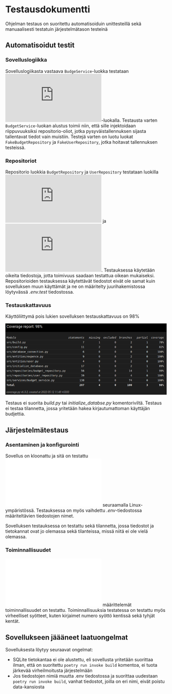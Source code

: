 # Testausdokumentti

Ohjelman testaus on suoritettu automatisoiduin unittesteillä sekä manuaalisesti testatuin järjestelmätason testeinä

## Automatisoidut testit

### Sovelluslogiikka

Sovelluslogiikasta vastaava `BudgeService`-luokka testataan ![TestBudgetService](https://github.com/T-Marenk/ot-harjoitustyo/blob/main/src/tests/services/budget_service_test.py)-luokalla. 
Testausta varten `BudgetService`-luokan alustus toimii niin, että sille injektoidaan riippuvuuksiksi repositorio-oliot, jotka pysyväistallennuksen sijasta
tallentavat tiedot vain muistiin. Testejä varten on luotu luokat `FakeBudgetRepository` ja `FakeUserRepository`, jotka hoitavat tallennuksen testeissä.

### Repositoriot

Repositorio luokkia `BudgetRepository` ja `UserRepository` testataan luokilla ![TestBudgetRepository](https://github.com/T-Marenk/ot-harjoitustyo/blob/main/src/tests/repositories/budget_repository_test.py) ja ![TestUserRepository](https://github.com/T-Marenk/ot-harjoitustyo/blob/main/src/tests/repositories/user_repository_test.py). Testauksessa käytetään oikeita tiedostoja, jotta toimivuus saadaan testattua oikean mukaiseksi.
Repositorioiden testauksessa käytettävät tiedostot eivät ole samat kuin sovelluksen muun käyttämät ja ne on määritelty juurihakemistossa löytyvässä _.env.test_ tiedostossa.

### Testauskattavuus

Käyttöliittymä pois lukien sovelluksen testauskattavuus on 98%

![](./kuvat/coverage_report.png)

Testaus ei suorita _build.py_ tai _initialize_databse.py_ komentoriviltä. Testaus ei testaa tilannetta, jossa yritetään hakea kirjautumattoman
käyttäjän budjettia.

## Järjestelmätestaus

### Asentaminen ja konfigurointi

Sovellus on kloonattu ja sitä on testattu ![käyttöohjetta](./kayttoohje.md) seuraamalla Linux-ympäristössä. Testauksessa on myös vaihdettu _.env_-tiedostossa määriteltävien tiedostojen nimet.

Sovelluksen testauksessa on testattu sekä tilannetta, jossa tiedostot ja tietokannat ovat jo olemassa sekä tilanteissa, missä niitä ei ole vielä olemassa.

### Toiminnallisuudet

![Määrittelydokumentin](./vaatimuusmaarittely.md) määrittelemät toiminnallisuudet on testattu. Toiminnallisuuksia testatessa on testattu myös virheelliset syötteet, kuten kirjaimet numero syöttö kentissä sekä tyhjät kentät.

## Sovellukseen jäääneet laatuongelmat

Sovelluksesta löytyy seuraavat ongelmat:

- SQLite tietokantaa ei ole alustettu, eli sovellusta yritetään suorittaa ilman, että on suoritettu `poetry run invoke build` komentoa, ei tuota järkevää virheilmoitusta järjestelmään
- Jos tiedostojen nimiä muutta .env tiedostossa ja suorittaa uudestaan `poetry run invoke build`, vanhat tiedostot, joilla on eri nimi, eivät poistu data-kansiosta
